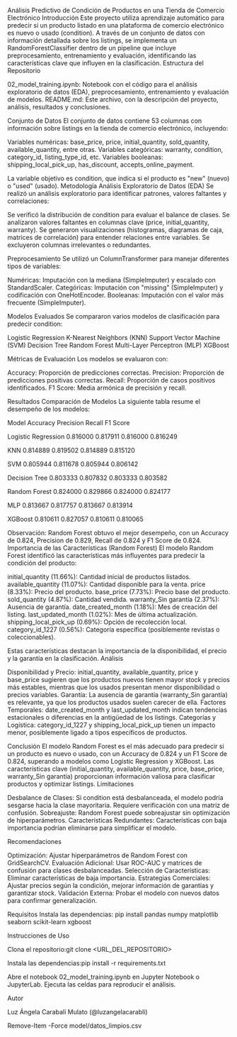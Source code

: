 Análisis Predictivo de Condición de Productos en una Tienda de Comercio Electrónico
Introducción
Este proyecto utiliza aprendizaje automático para predecir si un producto listado en una plataforma de comercio electrónico es nuevo o usado (condition). A través de un conjunto de datos con información detallada sobre los listings, se implementa un RandomForestClassifier dentro de un pipeline que incluye preprocesamiento, entrenamiento y evaluación, identificando las características clave que influyen en la clasificación.
Estructura del Repositorio

02_model_training.ipynb: Notebook con el código para el análisis exploratorio de datos (EDA), preprocesamiento, entrenamiento y evaluación de modelos.
README.md: Este archivo, con la descripción del proyecto, análisis, resultados y conclusiones.

Conjunto de Datos
El conjunto de datos contiene 53 columnas con información sobre listings en la tienda de comercio electrónico, incluyendo:

Variables numéricas: base_price, price, initial_quantity, sold_quantity, available_quantity, entre otras.
Variables categóricas: warranty, condition, category_id, listing_type_id, etc.
Variables booleanas: shipping_local_pick_up, has_discount, accepts_online_payment.

La variable objetivo es condition, que indica si el producto es "new" (nuevo) o "used" (usado).
Metodología
Análisis Exploratorio de Datos (EDA)
Se realizó un análisis exploratorio para identificar patrones, valores faltantes y correlaciones:

Se verificó la distribución de condition para evaluar el balance de clases.
Se analizaron valores faltantes en columnas clave (price, initial_quantity, warranty).
Se generaron visualizaciones (histogramas, diagramas de caja, matrices de correlación) para entender relaciones entre variables.
Se excluyeron columnas irrelevantes o redundantes.

Preprocesamiento
Se utilizó un ColumnTransformer para manejar diferentes tipos de variables:

Numéricas: Imputación con la mediana (SimpleImputer) y escalado con StandardScaler.
Categóricas: Imputación con "missing" (SimpleImputer) y codificación con OneHotEncoder.
Booleanas: Imputación con el valor más frecuente (SimpleImputer).

Modelos Evaluados
Se compararon varios modelos de clasificación para predecir condition:

Logistic Regression
K-Nearest Neighbors (KNN)
Support Vector Machine (SVM)
Decision Tree
Random Forest
Multi-Layer Perceptron (MLP)
XGBoost

Métricas de Evaluación
Los modelos se evaluaron con:

Accuracy: Proporción de predicciones correctas.
Precision: Proporción de predicciones positivas correctas.
Recall: Proporción de casos positivos identificados.
F1 Score: Media armónica de precisión y recall.

Resultados
Comparación de Modelos
La siguiente tabla resume el desempeño de los modelos:



Model
Accuracy
Precision
Recall
F1 Score



Logistic Regression
0.816000
0.817911
0.816000
0.816249


KNN
0.814889
0.819502
0.814889
0.815120


SVM
0.805944
0.811678
0.805944
0.806142


Decision Tree
0.803333
0.807832
0.803333
0.803582


Random Forest
0.824000
0.829866
0.824000
0.824177


MLP
0.813667
0.817757
0.813667
0.813914


XGBoost
0.810611
0.827057
0.810611
0.810065


Observación: Random Forest obtuvo el mejor desempeño, con un Accuracy de 0.824, Precision de 0.829, Recall de 0.824 y F1 Score de 0.824.
Importancia de las Características (Random Forest)
El modelo Random Forest identificó las características más influyentes para predecir la condición del producto:

initial_quantity (11.66%): Cantidad inicial de productos listados.
available_quantity (11.07%): Cantidad disponible para la venta.
price (8.33%): Precio del producto.
base_price (7.73%): Precio base del producto.
sold_quantity (4.87%): Cantidad vendida.
warranty_Sin garantía (2.37%): Ausencia de garantía.
date_created_month (1.18%): Mes de creación del listing.
last_updated_month (1.02%): Mes de última actualización.
shipping_local_pick_up (0.69%): Opción de recolección local.
category_id_1227 (0.56%): Categoría específica (posiblemente revistas o coleccionables).

Estas características destacan la importancia de la disponibilidad, el precio y la garantía en la clasificación.
Análisis

Disponibilidad y Precio: initial_quantity, available_quantity, price y base_price sugieren que los productos nuevos tienen mayor stock y precios más estables, mientras que los usados presentan menor disponibilidad o precios variables.
Garantía: La ausencia de garantía (warranty_Sin garantía) es relevante, ya que los productos usados suelen carecer de ella.
Factores Temporales: date_created_month y last_updated_month indican tendencias estacionales o diferencias en la antigüedad de los listings.
Categorías y Logística: category_id_1227 y shipping_local_pick_up tienen un impacto menor, posiblemente ligado a tipos específicos de productos.

Conclusión
El modelo Random Forest es el más adecuado para predecir si un producto es nuevo o usado, con un Accuracy de 0.824 y un F1 Score de 0.824, superando a modelos como Logistic Regression y XGBoost. Las características clave (initial_quantity, available_quantity, price, base_price, warranty_Sin garantía) proporcionan información valiosa para clasificar productos y optimizar listings.
Limitaciones

Desbalance de Clases: Si condition está desbalanceada, el modelo podría sesgarse hacia la clase mayoritaria. Requiere verificación con una matriz de confusión.
Sobreajuste: Random Forest puede sobreajustar sin optimización de hiperparámetros.
Características Redundantes: Características con baja importancia podrían eliminarse para simplificar el modelo.

Recomendaciones

Optimización: Ajustar hiperparámetros de Random Forest con GridSearchCV.
Evaluación Adicional: Usar ROC-AUC y matrices de confusión para clases desbalanceadas.
Selección de Características: Eliminar características de baja importancia.
Estrategias Comerciales: Ajustar precios según la condición, mejorar información de garantías y garantizar stock.
Validación Externa: Probar el modelo con nuevos datos para confirmar generalización.

Requisitos
Instala las dependencias:
pip install pandas numpy matplotlib seaborn scikit-learn xgboost

Instrucciones de Uso

Clona el repositorio:git clone <URL_DEL_REPOSITORIO>


Instala las dependencias:pip install -r requirements.txt


Abre el notebook 02_model_training.ipynb en Jupyter Notebook o JupyterLab.
Ejecuta las celdas para reproducir el análisis.

Autor

Luz Ángela Carabalí Mulato (@luzangelacarabli)

Remove-Item -Force model/datos_limpios.csv